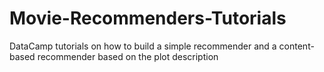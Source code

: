 # Movie-Recommenders-Tutorials
DataCamp tutorials on how to build a simple recommender and a content-based recommender based on the plot description 
